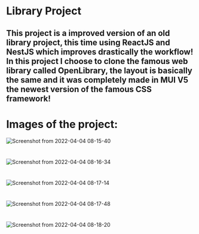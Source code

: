 # Library Project
## This project is a improved version of an old library project, this time using ReactJS and NestJS which improves drastically the workflow! In this project I choose to clone the famous web library called OpenLibrary, the layout is basically the same and it was completely made in MUI V5 the newest version of the famous CSS framework!

# Images of the project: 

![Screenshot from 2022-04-04 08-15-40](https://user-images.githubusercontent.com/60707892/161533229-fcd09f36-9af3-4982-be45-69780fae2236.png)
#
![Screenshot from 2022-04-04 08-16-34](https://user-images.githubusercontent.com/60707892/161533341-79e07f25-940e-47f9-95d7-d7d1b6b69a69.png)
#
![Screenshot from 2022-04-04 08-17-14](https://user-images.githubusercontent.com/60707892/161533475-35f43d86-8a68-43c6-98ee-34db64985056.png)
#
![Screenshot from 2022-04-04 08-17-48](https://user-images.githubusercontent.com/60707892/161533538-3a5de1fc-d6ee-43c3-abb0-1b9cd4a9e16d.png)
#
![Screenshot from 2022-04-04 08-18-20](https://user-images.githubusercontent.com/60707892/161533768-17a05a33-d630-4cb8-b558-40ea5ceb0227.png)
